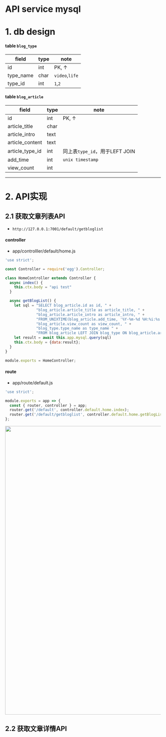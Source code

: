 
# API service mysql

# 1. db design

#### table `blog_type`
|field|type|note|
|-|-|-|
|id|int|PK, ↑|
|type_name|char|`video`,`life`|
|type_id|int|`1`,`2`|



#### table `blog_article`

|field|type|note|
|-|-|-|
|id|int|PK, ↑|
|article_title|char||
|article_intro|text||
|article_content|text||
|article_type_id|int|同上表`type_id`，用于LEFT JOIN|
|add_time|int|`unix timestamp`|
|view_count|int||


-----

# 2. API实现

## 2.1 获取文章列表API

- `http://127.0.0.1:7001/default/getbloglist`

#### controller

- app/controlller/default/home.js
```javascript
'use strict';

const Controller = require('egg').Controller;

class HomeController extends Controller {
  async index() {
    this.ctx.body = "api test"
  }

  async getBlogList() {
    let sql = "SELECT blog_article.id as id, " +
              "blog_article.article_title as article_title, " +
              "blog_article.article_intro as article_intro, " +
              "FROM_UNIXTIME(blog_article.add_time, '%Y-%m-%d %H:%i:%s') as add_time, " +
              "blog_article.view_count as view_count, " +
              "blog_type.type_name as type_name " +
              "FROM blog_article LEFT JOIN blog_type ON blog_article.article_type_id = blog_type.type_id"
    let result = await this.app.mysql.query(sql)
    this.ctx.body = {data:result};
  }
}

module.exports = HomeController;
```

#### route
- app/route/default.js

```javascript
'use strict';

module.exports = app => {
  const { router, controller } = app;
  router.get('/default', controller.default.home.index);
  router.get('/default/getbloglist', controller.default.home.getBlogList);
};
```

<img width="931"  src="https://user-images.githubusercontent.com/26485327/79300993-ea991680-7f1a-11ea-8e88-ef0e2bea580f.png">



## 2.2 获取文章详情API




































